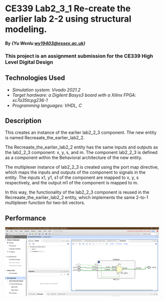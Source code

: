 <!--
 * @Author: YuWenlu wy19403@essex.ac.uk
 * @Date: 2023-02-12 14:17:37
 * @LastEditors: YuWenlu wy19403@essex.ac.uk
 * @LastEditTime: 2023-02-12 16:02:18
 * @FilePath: \22-23_CE339_yu_wenlu\lab2_3_1\lab2_3_1.md
 * @Description: 这是默认设置,请设置`customMade`, 打开koroFileHeader查看配置 进行设置: https://github.com/OBKoro1/koro1FileHeader/wiki/%E9%85%8D%E7%BD%AE
-->

# CE339 Lab2_3_1 Re-create the earlier lab 2-2 using structural modeling.
#### By _**{Yu Wenlu wy19403@essex.ac.uk}**_

### This project is an assignment submission for the CE339 High Level Digital Design


## Technologies Used

* _Simulation system: Vivado 2021.2_
* _Target hardware: a Digilent Basys3 board with a Xilinx FPGA: xc7a35tcpg236-1_
* _Programming languages: VHDL, C_


## Description
This creates an instance of the earlier lab2_2_3 component. The new entity is named Recreaate_the_earlier_lab2_2.

The Recreaate_the_earlier_lab2_2 entity has the same inputs and outputs as the lab2_2_3 component: x, y, s, and m. The component lab2_2_3 is defined as a component within the Behavioral architecture of the new entity.

The multiplexer instance of lab2_2_3 is created using the port map directive, which maps the inputs and outputs of the component to signals in the entity. The inputs x1, y1, s1 of the component are mapped to x, y, s respectively, and the output m1 of the component is mapped to m.

In this way, the functionality of the lab2_2_3 component is reused in the Recreaate_the_earlier_lab2_2 entity, which implements the same 2-to-1 multiplexer function for two-bit vectors.

## Performance

![A screenshot of my lab](lab2_3_1.png)